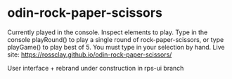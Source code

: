 # odin-rock-paper-scissors
Currently played in the console. Inspect elements to play.
Type in the console playRound() to play a single round of rock-paper-scissors, or type playGame() to play best of 5. 
You must type in your selection by hand. 
Live site: https://rossclay.github.io/odin-rock-paper-scissors/

User interface + rebrand under construction in rps-ui branch
